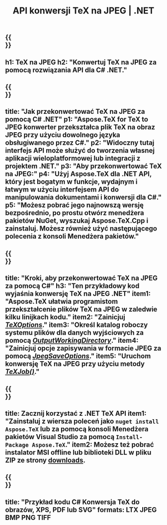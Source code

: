 ﻿---
translation: true
template: /_templates/_conversion-child-net.md
title: API konwersji TeX na JPEG | .NET
description: Funkcjonalność konwersji TeX do JPEG. Zintegruj tę lokalną bibliotekę .NET ze swoim projektem lub użyj aplikacji wieloplatformowych, aby przekonwertować TeX na JPEG.
keywords: tex do jpeg api net, tex2jpeg integruje c#
url: /net/conversion/tex-to-jpeg/
family: tex
platformtag: net
feature: conversion
informat: TEX
outformat: JPEG
otherformats: BMP PNG TIFF PDF SVG XPS
---


{{<section banner>}}
---
h1: TeX na JPEG
h2: "Konwertuj TeX na JPEG za pomocą rozwiązania API dla C# .NET."
---

{{<section overview>}}
---
title: "Jak przekonwertować TeX na JPEG za pomocą C# .NET"
p1: "Aspose.TeX for TeX to JPEG konwerter przekształca plik TeX na obraz JPEG przy użyciu dowolnego języka obsługiwanego przez C#."
p2: "Widoczny tutaj interfejs API może służyć do tworzenia własnej aplikacji wieloplatformowej lub integracji z projektem .NET."
p3: "Aby przekonwertować TeX na JPEG:"
p4: "Użyj Aspose.TeX dla .NET API, który jest bogatym w funkcje, wydajnym i łatwym w użyciu interfejsem API do manipulowania dokumentami i konwersji dla C#."
p5: "Możesz pobrać jego najnowszą wersję bezpośrednio, po prostu otwórz menedżera pakietów NuGet, wyszukaj Aspose.TeX.Cpp i zainstaluj. Możesz również użyć następującego polecenia z konsoli Menedżera pakietów."
---

{{<section feature1>}}
---
title: "Kroki, aby przekonwertować TeX na JPEG za pomocą C#"
h3: "Ten przykładowy kod wyjaśnia konwersję TeX na JPEG .NET"
item1: "Aspose.TeX ułatwia programistom przekształcenie plików TeX na JPEG w zaledwie kilku linijkach kodu."
item2: "Zainicjuj [*TeXOptions*](https://reference.aspose.com/tex/net/aspose.tex/texoptions/)."
item3: "Określ katalog roboczy systemu plików dla danych wyjściowych za pomocą [*OutputWorkingDirectory*](https://reference.aspose.com/tex/net/aspose.tex/texoptions/outputworkingdirectory/)."
item4: "Zainicjuj opcje zapisywania w formacie JPEG za pomocą [*JpegSaveOptions*](https://reference.aspose.com/tex/net/aspose.tex.presentation.image/jpegsaveoptions/)."
item5: "Uruchom konwersję TeX na JPEG przy użyciu metody [*TeXJob()*](https://reference.aspose.com/tex/net/aspose.tex/texjob/)."
---

{{<section feature2>}}
---
title: Zacznij korzystać z .NET TeX API
item1: "Zainstaluj z wiersza poleceń jako ```nuget install Aspose.TeX``` lub za pomocą konsoli Menedżera pakietów Visual Studio za pomocą ```Install-Package Aspose.TeX```."
item2: Możesz też pobrać instalator MSI offline lub biblioteki DLL w pliku ZIP ze strony [downloads](https://downloads.aspose.com/tex/net).
---

{{<section widget>}}
---
title: "Przykład kodu C# Konwersja TeX do obrazów, XPS, PDF lub SVG"
formats: LTX JPEG BMP PNG TIFF
---
